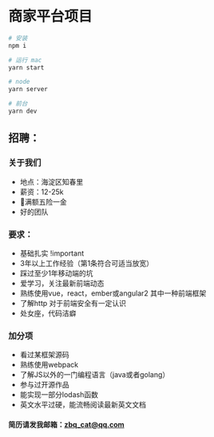 # 商家平台项目

``` py
# 安装
npm i

# 运行 mac
yarn start

# node
yarn server

# 前台
yarn dev

```

## 招聘：

### 关于我们
+ 地点：海淀区知春里
+ 薪资：12-25k
+ 满额五险一金
+ 好的团队

### 要求：
+ 基础扎实 !important
+ 3年以上工作经验（第1条符合可适当放宽）
+ 踩过至少1年移动端的坑
+ 爱学习，关注最新前端动态
+ 熟练使用vue，react，ember或angular2 其中一种前端框架
+ 了解http 对于前端安全有一定认识
+ 处女座，代码洁癖

### 加分项
+ 看过某框架源码
+ 熟练使用webpack
+ 了解JS以外的一门编程语言（java或者golang）
+ 参与过开源作品
+ 能实现一部分lodash函数
+ 英文水平过硬，能流畅阅读最新英文文档

#### 简历请发我邮箱：zbq_cat@qq.com
